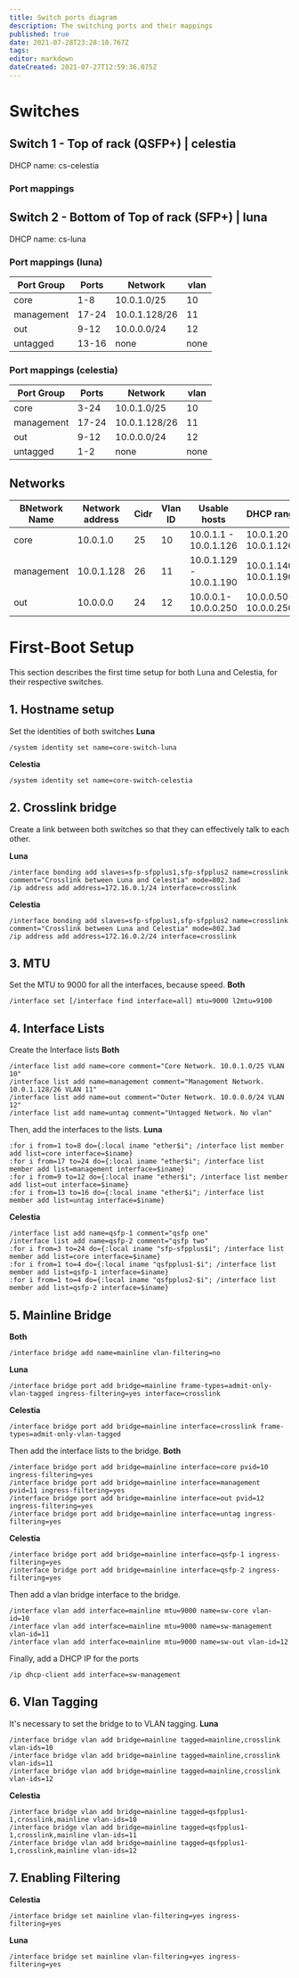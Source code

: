 ```yaml
---
title: Switch ports diagram
description: The switching ports and their mappings
published: true
date: 2021-07-28T23:28:10.767Z
tags: 
editor: markdown
dateCreated: 2021-07-27T12:59:36.075Z
---
```


# Switches

## Switch 1 - Top of rack (QSFP+) | celestia
DHCP name: cs-celestia

### Port mappings


## Switch 2 - Bottom of Top of rack (SFP+) | luna
DHCP name: cs-luna

### Port mappings (luna)

| Port Group 	| Ports 			| Network 			| vlan 	|
| -						| -						|	-							| -		 	|
| core				| 1-8 				| 10.0.1.0/25 	| 10		|
| management	| 17-24				| 10.0.1.128/26 |	11		|
| out					| 9-12				| 10.0.0.0/24		| 12		|
| untagged 		| 13-16				| none					| none	|

### Port mappings (celestia)

| Port Group 	| Ports 			| Network 			| vlan 	|
| -						| -						|	-							| -		 	|
| core				| 3-24 				| 10.0.1.0/25 	| 10		|
| management	| 17-24				| 10.0.1.128/26 |	11		|
| out					| 9-12				| 10.0.0.0/24		| 12		|
| untagged 		| 1-2				| none					| none	|

## Networks
|BNetwork Name 		| Network address | Cidr 	| Vlan ID |  Usable hosts 						| DHCP range 						| Gateway | 
| -								| -								|	-			|	-				|	-													| -		 			 						| -				| 
| core						| 10.0.1.0				| 25		| 10			| 10.0.1.1 - 10.0.1.126 		| 10.0.1.20-10.0.1.126  | 10.0.1.1		|
| management 			| 10.0.1.128			| 26 		| 11 			| 10.0.1.129 - 10.0.1.190 	| 10.0.1.140-10.0.1.190 | 10.0.1.129 	|	
| out							| 10.0.0.0				| 24		| 12			| 10.0.0.1-10.0.0.250				| 10.0.0.50-10.0.0.250	| 10.0.0.1	|

# First-Boot Setup
This section describes the first time setup for both Luna and Celestia, for their respective switches.
## 1. Hostname setup
Set the identities of both switches
**Luna**
```
/system identity set name=core-switch-luna
```
**Celestia**
```
/system identity set name=core-switch-celestia
```
## 2. Crosslink bridge
Create a link between both switches so that they can effectively talk to each other.

**Luna**
```
/interface bonding add slaves=sfp-sfpplus1,sfp-sfpplus2 name=crosslink comment="Crosslink between Luna and Celestia" mode=802.3ad
/ip address add address=172.16.0.1/24 interface=crosslink
```
**Celestia**
```
/interface bonding add slaves=sfp-sfpplus1,sfp-sfpplus2 name=crosslink comment="Crosslink between Luna and Celestia" mode=802.3ad 
/ip address add address=172.16.0.2/24 interface=crosslink
```

## 3. MTU
Set the MTU to 9000 for all the interfaces, because speed.
**Both**
```
/interface set [/interface find interface=all] mtu=9000 l2mtu=9100
```

## 4. Interface Lists
Create the Interface lists
**Both**
```
/interface list add name=core comment="Core Network. 10.0.1.0/25 VLAN 10"
/interface list add name=management comment="Management Network. 10.0.1.128/26 VLAN 11"
/interface list add name=out comment="Outer Network. 10.0.0.0/24 VLAN 12"
/interface list add name=untag comment="Untagged Network. No vlan"
```
Then, add the interfaces to the lists.
**Luna**
```
:for i from=1 to=8 do={:local iname "ether$i"; /interface list member add list=core interface=$iname}
:for i from=17 to=24 do={:local iname "ether$i"; /interface list member add list=management interface=$iname}
:for i from=9 to=12 do={:local iname "ether$i"; /interface list member add list=out interface=$iname}
:for i from=13 to=16 do={:local iname "ether$i"; /interface list member add list=untag interface=$iname}
```

**Celestia**
```
/interface list add name=qsfp-1 comment="qsfp one"
/interface list add name=qsfp-2 comment="qsfp two"
:for i from=3 to=24 do={:local iname "sfp-sfpplus$i"; /interface list member add list=core interface=$iname}
:for i from=1 to=4 do={:local iname "qsfpplus1-$i"; /interface list member add list=qsfp-1 interface=$iname}
:for i from=1 to=4 do={:local iname "qsfpplus2-$i"; /interface list member add list=qsfp-2 interface=$iname}
```

## 5. Mainline Bridge
**Both**
```
/interface bridge add name=mainline vlan-filtering=no
```
**Luna**
```
/interface bridge port add bridge=mainline frame-types=admit-only-vlan-tagged ingress-filtering=yes interface=crosslink
```
**Celestia**
```
/interface bridge port add bridge=mainline interface=crosslink frame-types=admit-only-vlan-tagged
```
Then add the interface lists to the bridge.
**Both**
```
/interface bridge port add bridge=mainline interface=core pvid=10 ingress-filtering=yes
/interface bridge port add bridge=mainline interface=management pvid=11 ingress-filtering=yes
/interface bridge port add bridge=mainline interface=out pvid=12 ingress-filtering=yes
/interface bridge port add bridge=mainline interface=untag ingress-filtering=yes
```
**Celestia**
```
/interface bridge port add bridge=mainline interface=qsfp-1 ingress-filtering=yes
/interface bridge port add bridge=mainline interface=qsfp-2 ingress-filtering=yes
```

Then add a vlan bridge interface to the bridge.
```
/interface vlan add interface=mainline mtu=9000 name=sw-core vlan-id=10
/interface vlan add interface=mainline mtu=9000 name=sw-management vlan-id=11
/interface vlan add interface=mainline mtu=9000 name=sw-out vlan-id=12

```
Finally, add a DHCP IP for the ports
```
/ip dhcp-client add interface=sw-management
```

## 6. Vlan Tagging
It's necessary to set the bridge to to VLAN tagging.
**Luna**
```
/interface bridge vlan add bridge=mainline tagged=mainline,crosslink vlan-ids=10
/interface bridge vlan add bridge=mainline tagged=mainline,crosslink vlan-ids=11
/interface bridge vlan add bridge=mainline tagged=mainline,crosslink vlan-ids=12
```
**Celestia**
```
/interface bridge vlan add bridge=mainline tagged=qsfpplus1-1,crosslink,mainline vlan-ids=10
/interface bridge vlan add bridge=mainline tagged=qsfpplus1-1,crosslink,mainline vlan-ids=11
/interface bridge vlan add bridge=mainline tagged=qsfpplus1-1,crosslink,mainline vlan-ids=12
```
## 7. Enabling Filtering
**Celestia**
```
/interface bridge set mainline vlan-filtering=yes ingress-filtering=yes
```
**Luna**
```
/interface bridge set mainline vlan-filtering=yes ingress-filtering=yes
```

